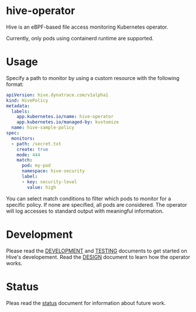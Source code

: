 # hive-operator

Hive is an eBPF-based file access monitoring Kubernetes operator.

Currently, only pods using containerd runtime are supported.

# Usage

Specify a path to monitor by using a custom resource with the following
format:
```yaml
apiVersion: hive.dynatrace.com/v1alpha1
kind: HivePolicy
metadata:
  labels:
    app.kubernetes.io/name: hive-operator
    app.kubernetes.io/managed-by: kustomize
  name: hive-sample-policy
spec:
  monitors:
  - path: /secret.txt
    create: true
    mode: 444
    match:
      pod: my-pod
      namespace: hive-security
      label:
	  - key: security-level
		value: high
```

You can select match conditions to filter which pods to monitor
for a specific policy. If none are specified, all pods are considered.
The operator will log accesses to standard output with meaningful
information.

# Development

Please read the [DEVELOPMENT](./docs/DEVELOPMENT.md) and
[TESTING](./docs/TESTING.md) documents to get started on Hive's
developement. Read the [DESIGN](./docs/DESIGN.md) document to learn
how the operator works.

# Status

Pleas read the [status](./docs/status.org) document for information
about future work.
	
